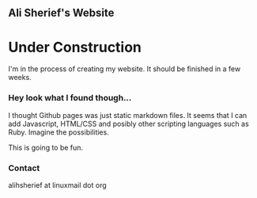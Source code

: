 ## Ali Sherief's Website

# Under Construction
I'm in the process of creating my website. It should be finished in a few weeks.

### Hey look what I found though...
I thought Github pages was just static markdown files. It seems that I can add Javascript, HTML/CSS and posibly other scripting languages such as Ruby. Imagine the possibilities.

This is going to be fun.

### Contact
alihsherief at linuxmail dot org
